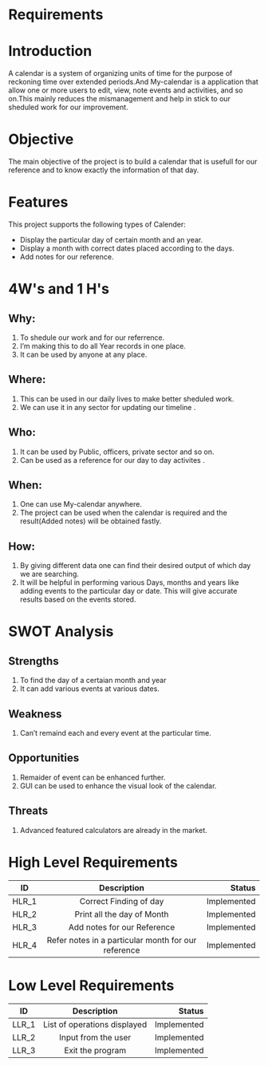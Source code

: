 
# Requirements

# Introduction
A calendar is a system of organizing units of time for the purpose of reckoning time over extended periods.And My-calendar is a application that allow one or more users to edit, view, note events and activities, and so on.This mainly reduces the mismanagement and help in stick to our sheduled work for our improvement. 

# Objective
The main objective of the project is to build a calendar that is usefull for our reference and to know exactly the information of that day.

# Features
This project supports the following types of Calender:

- Display the particular day of certain month and an year.
- Display a month with correct dates placed according to the days. 
- Add notes for our reference.

# 4W's and 1 H's
## Why:
1. To shedule our work and for our referrence.
2. I’m making this to do all Year records in one place.
3. It can be used by anyone at any place.

## Where:
1. This can be used in our daily lives to make better sheduled work.
2. We can use it in any sector for updating our timeline .

## Who:
1. It can be used by Public, officers, private sector and so on.
2. Can be used as a reference for our day to day activites .

## When:
1. One can use My-calendar anywhere.
2. The project can be used when the calendar is required and the result(Added notes) will be obtained fastly.

## How:
1. By giving different data one can find their desired output of which day we are searching.
2. It will be helpful in performing various Days, months and years like adding events to the particular day or date. This will give accurate results based on the events stored.

# SWOT Analysis

## Strengths
1. To find the day of a certaian month and year 
2. It can add various events at various dates.

## Weakness
1. Can’t remaind each and every event at the particular time.

## Opportunities
1. Remaider of event can be enhanced further.
2. GUI can be used to enhance the visual look of the calendar.

## Threats
1. Advanced featured calculators are already in the market.

# High Level Requirements
| ID   |      Description     |  Status |
|----------|:-------------:|------:|
| HLR_1 |  Correct Finding of day | Implemented  |
| HLR_2 |  Print all the day of Month    | Implemented|
| HLR_3 |  Add notes for our Reference   |  Implemented |
| HLR_4 |  Refer notes in a particular month for our reference   | Implemented  |


# Low Level Requirements
| ID   |      Description     |  Status |
|----------|:-------------:|------:|
| LLR_1 |  List of operations displayed | Implemented  |
| LLR_2 |  Input from the user  | Implemented  |
| LLR_3 |  Exit the program  | Implemented  |
